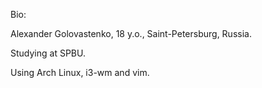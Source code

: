 Bio:

Alexander Golovastenko, 18 y.o., Saint-Petersburg, Russia.

Studying at SPBU.

Using Arch Linux, i3-wm and vim.
